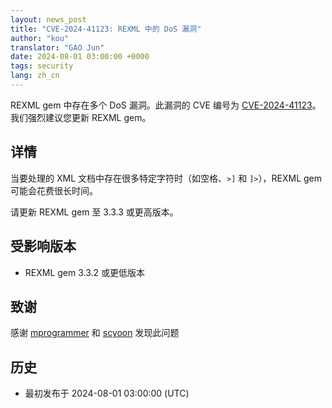```yaml
---
layout: news_post
title: "CVE-2024-41123: REXML 中的 DoS 漏洞"
author: "kou"
translator: "GAO Jun"
date: 2024-08-01 03:00:00 +0000
tags: security
lang: zh_cn
---
```


REXML gem 中存在多个 DoS 漏洞。此漏洞的 CVE 编号为 [CVE-2024-41123](https://www.cve.org/CVERecord?id=CVE-2024-41123)。我们强烈建议您更新 REXML gem。

## 详情

当要处理的 XML 文档中存在很多特定字符时（如空格、`>]` 和 `]>`），REXML gem 可能会花费很长时间。

请更新 REXML gem 至 3.3.3 或更高版本。

## 受影响版本

* REXML gem 3.3.2 或更低版本

## 致谢

感谢 [mprogrammer](https://hackerone.com/mprogrammer) 和 [scyoon](https://hackerone.com/scyoon) 发现此问题

## 历史

* 最初发布于 2024-08-01 03:00:00 (UTC)

